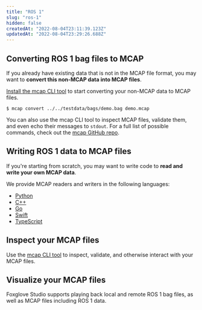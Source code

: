 ```yaml
---
title: "ROS 1"
slug: "ros-1"
hidden: false
createdAt: "2022-08-04T23:11:39.123Z"
updatedAt: "2022-08-04T23:29:26.688Z"
---
```

## Converting ROS 1 bag files to MCAP

If you already have existing data that is not in the MCAP file format, you may want to **convert this non-MCAP data into MCAP files**.

[Install the mcap CLI tool](https://github.com/foxglove/mcap/tree/main/go/cli/mcap#installing) to start converting your non-MCAP data to MCAP files.

```
$ mcap convert ../../testdata/bags/demo.bag demo.mcap
```

You can also use the mcap CLI tool to inspect MCAP files, validate them, and even echo their messages to `stdout`. For a full list of possible commands, check out the [mcap GitHub repo](https://github.com/foxglove/mcap/tree/main/go/cli/mcap).

## Writing ROS 1 data to MCAP files

If you're starting from scratch, you may want to write code to **read and write your own MCAP data**. 

We provide MCAP readers and writers in the following languages:
- [Python](https://github.com/foxglove/mcap/tree/main/python)
- [C++](https://github.com/foxglove/mcap/tree/main/cpp)
- [Go](https://github.com/foxglove/mcap/tree/main/go)
- [Swift](https://github.com/foxglove/mcap/tree/main/swift)
- [TypeScript](https://github.com/foxglove/mcap/tree/main/typescript)

## Inspect your MCAP files

Use the [mcap CLI tool](https://github.com/foxglove/mcap/tree/main/go/cli/mcap) to inspect, validate, and otherwise interact with your MCAP files.

## Visualize your MCAP files

Foxglove Studio supports playing back local and remote ROS 1 bag files, as well as MCAP files including ROS 1 data.